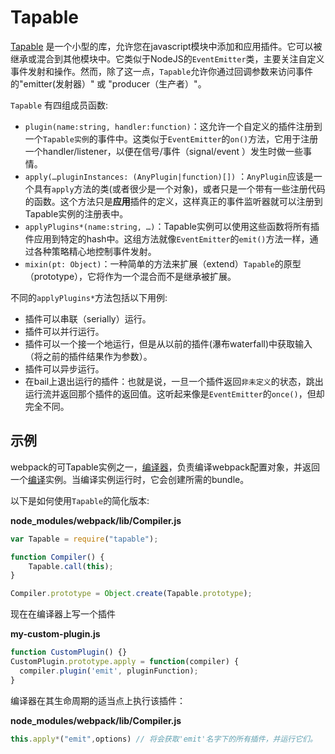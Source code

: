# Tapable

[Tapable](#) 是一个小型的库，允许您在javascript模块中添加和应用插件。它可以被继承或混合到其他模块中。它类似于NodeJS的`EventEmitter`类，主要关注自定义事件发射和操作。然而，除了这一点，`Tapable`允许你通过回调参数来访问事件的"emitter\(发射器）" 或 "producer（生产者）"。

`Tapable` 有四组成员函数:

* `plugin(name:string, handler:function)`：这允许一个自定义的插件注册到一个`Tapable实例`的事件中。这类似于`EventEmitter`的`on()`方法，它用于注册一个handler/listener，以便在信号/事件（signal/event ）发生时做一些事情。
* `apply(…pluginInstances: (AnyPlugin|function)[])` ：`AnyPlugin`应该是一个具有`apply`方法的类\(或者很少是一个对象\)，或者只是一个带有一些注册代码的函数。这个方法只是**应用**插件的定义，这样真正的事件监听器就可以注册到Tapable实例的注册表中。
* `applyPlugins*(name:string, …)`：Tapable实例可以使用这些函数将所有插件应用到特定的hash中。这组方法就像`EventEmitter`的`emit()`方法一样，通过各种策略精心地控制事件发射。
* `mixin(pt: Object)`：一种简单的方法来扩展（extend）`Tapable`的原型（prototype），它将作为一个混合而不是继承被扩展。

不同的`applyPlugins*`方法包括以下用例:

* 插件可以串联（serially）运行。
* 插件可以并行运行。
* 插件可以一个接一个地运行，但是从以前的插件\(瀑布waterfall\)中获取输入（将之前的插件结果作为参数）。
* 插件可以异步运行。
* 在bail上退出运行的插件：也就是说，一旦一个插件返回`非未定义`的状态，跳出运行流并返回那个插件的返回值。这听起来像是`EventEmitter`的`once()`，但却完全不同。

## 示例

webpack的可Tapable实例之一，[编译器](//API/API-Compiler.md)，负责编译webpack配置对象，并返回一个[编译](//API/API-Compilation.md)实例。当编译实例运行时，它会创建所需的bundle。

以下是如何使用`Tapable`的简化版本:

**node\_modules/webpack/lib/Compiler.js**

```js
var Tapable = require("tapable");

function Compiler() {
    Tapable.call(this);
}

Compiler.prototype = Object.create(Tapable.prototype);
```

现在在编译器上写一个插件

**my-custom-plugin.js**

```js
function CustomPlugin() {}
CustomPlugin.prototype.apply = function(compiler) {
  compiler.plugin('emit', pluginFunction);
}
```

编译器在其生命周期的适当点上执行该插件：

**node\_modules/webpack/lib/Compiler.js**

```js
this.apply*("emit",options) // 将会获取'emit'名字下的所有插件，并运行它们。
```



